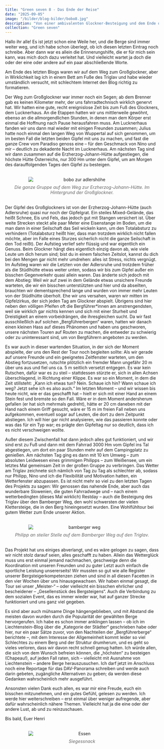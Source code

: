 ```yaml
---
title: "Green seven 8 - Das Ende der Reise"
date: "2025-09-05"
image: "/bilder/blog-bilder/bobo8.jpg"
description: "Von einer ambivalenten Glockner-Besteigung und dem Ende der Tour."
collection: "Green seven"
---
```






Hallo ihr alle!
Es ist jetzt schon eine Weile her, und die Berge sind immer weiter weg, und ich habe schon überlegt, ob ich diesen letzten Eintrag noch schreibe. Aber dann war es allein die Erinnerungshilfe, die er für mich sein kann, was mich doch dazu verleitet hat. Und vielleicht wartet ja doch die oder der eine oder andere auf ein paar abschließende Worte.

Am Ende des letzten Blogs waren wir auf dem Weg zum Großglockner, aber in Wirklichkeit lag ich in einem Bett am Fuße des Triglav und habe wieder umständlich versucht, mit schlechtem Internet den Blog richtig zu formatieren.

Der Weg zum Großglockner war immer noch ein Segen; ab dem Brenner gab es keinen Kilometer mehr, der uns fahrradtechnisch wirklich genervt hat. Wir hatten eine gute, recht ereignislose Zeit bis zum Fuß des Glockners, dem Lucknerhaus. An die Etappen hatten wir uns mittlerweile gewöhnt, ebenso an die allmorgendlichen Stunden, in denen man dem Körper erst einmal die Hoffnung nach Pause herausfahren muss. Am Lucknerhaus fanden wir uns dann mal wieder mit einigen Freunden zusammen; Julius hatte noch einmal den langen Weg von Wuppertal auf sich genommen, um im besten Fall die letzten beiden Gipfel mit uns zu machen, und fast die ganze Crew vom Paradiso genoss eine – für den Geschmack von Nino und mir – deutlich zu dekadente Nacht im Lucknerhaus. Am nächsten Tag sind wir dann zusammen auf die Erzherzog-Johann-Hütte aufgestiegen, die höchste Hütte Österreichs, nur 300 Hm unter dem Gipfel, um am Morgen des darauffolgenden Tages den Gipfel zu besteigen.

<figure style="margin: 2rem 0; text-align: center;">
  <img src="/bilder/blogs/bobo8/aufstiegadlershöhe.jpg" alt="bobo zur adlershöhe" style="display: block; margin: 0 auto; max-width: 70%; height: auto;" />
  <figcaption style="font-size: 0.9rem; color: #666; font-style: italic; margin-top: 0.5rem;">
    Die ganze Gruppe auf dem Weg zur Erzherzog-Johann-Hütte. Im Hintergrund der Großglockner.
  </figcaption>
</figure>

Der Gipfel des Großglockners ist von der Erzherzog-Johann-Hütte (auch Adlersruhe) quasi nur noch der Gipfelgrat. Ein steiles Mixed-Gelände, das heißt Schnee, Eis und Fels, das jedoch gut mit Stangen versichert ist. Über weite Strecken steckt alle paar Meter eine Eisenstange im Boden, um die man dann in einer Seilschaft das Seil wickeln kann, um den Totalabsturz zu verhindern (Totalabsturz heißt hier, dass man trotzdem wirklich nicht fallen möchte, aber im Falle eines Sturzes sicherlich nicht die ganze Seilschaft in den Tod reißt). Der Aufstieg verlief sehr flüssig und war eigentlich ein Genuss. Beim Glockner hängt dies eigentlich einzig davon ab, wie viele Leute um dich herum sind; bist du in einem falschen Zeitslot, kannst du dich bei den Mengen gar nicht mehr umdrehen: alles ist Stress, nichts vergnügt. Im Aufstieg waren wir die Letzten von der Adlersruhe und trotzdem früher als die Stüdlhütte etwas weiter unten, sodass wir bis zum Gipfel außer ein bisschen Gegenverkehr quasi allein waren. Das änderte sich jedoch mit dem Abstieg: Weil wir auf zwei in dem Gelände etwas unsichere Freunde warteten, die wir ein bisschen unterstützten und hier und da abseilten, brauchten wir dementsprechend lange und wurden von immer mehr Leuten von der Stüdlhütte überholt. Ehe wir uns versahen, waren wir mitten im Gipfelzirkus, der sich jeden Tag am Glockner abspielt. Übrigens sind hier neben den völligen Pfeifen oft die Bergführer*innen am anstrengendsten, weil sie wirklich gar nichts kennen und sich mit einer Sturheit und Dreistigkeit an einem vorbeidrängen, die ihresgleichen sucht. Da wir fast ausschließlich auf solchen „Bergführerbergen“ waren, hatten wir danach einen kleinen Hass auf dieses Phänomen und haben uns geschworen, unsere nächsten Touren auf Routen zu machen, die entweder zu schwierig oder zu uninteressant sind, um von Bergführern angeboten zu werden.

Es war auch in dieser wartenden Situation, in der sich der Moment abspielte, der uns den Rest der Tour noch begleiten sollte: Als wir gerade auf unsere Freunde und ein geeignetes Zeitfenster warteten, um den Abstieg fortzusetzen, rutschte plötzlich ein fremder Mann ungefähr 20 m über uns aus und fiel uns ca. 5 m seitlich versetzt entgegen. Es war kein Rutschen, dafür war es zu steil – stattdessen stürzte er, sich in allen Achsen überschlagend, in Richtung einer Klippe.
Es war so ein Moment, in dem die Zeit stillsteht: „Kann ich etwas tun? Nein. Schaue ich hin? Wann schaue ich weg? Jetzt sehe ich es also auch.“
Im letzten Moment – und wir wissen bis heute nicht, wie er das geschafft hat – hielt er sich mit einer Hand an einem Stein fest und bremste so den Fall. Wäre er in dem Moment andersherum gefallen (er hat sich mehrmals gedreht), hätte er 20 cm daneben mit der Hand nach einem Griff gesucht, wäre er 15 m im freien Fall neben uns aufgekommen, eventuell sogar auf Leuten, die dort zu dem Zeitpunkt abstiegen.
Ich will hier gar nicht analysieren, wie das passieren konnte oder was das für ein Typ war; es prägte den Gipfeltag nur so deutlich, dass ich es nicht verschweigen wollte.

Außer diesem Zwischenfall hat dann jedoch alles gut funktioniert, und wir sind erst zu Fuß und dann mit dem Fahrrad 3000 Hm vom Gipfel ins Tal abgestiegen, um dort ein paar Stunden mehr auf dem Campingplatz zu genießen.
Am nächsten Tag ging es dann mit 10 km Umweg – zum absoluten Leidwesen eines grimmigen Philipps – zum Weißensee, um ein letztes Mal gemeinsam Zeit in der großen Gruppe zu verbringen. Das Wetter am Triglav zeichnete sich nämlich von Tag zu Tag als schlechter ab, sodass nur Philipp, Nino und ich die Flexibilität und Motivation hatten, ein Wetterfenster abzupassen.
Es ist nicht mehr so viel zu den letzten Tagen des Projekts zu sagen: Wir genossen das nahende Ende, aber auch das wunderbare Slowenien, die guten Fahrradwege und – nach einem wetterbedingten (dieses Mal wirklich) Restday – auch die Besteigung des Triglav über den Bamberger Weg, den wohl schwersten der vielen Klettersteige, die in den Berg hineingesetzt wurden. Eine Wohlfühltour bei gutem Wetter zum Ende unserer Aktion.

<figure style="margin: 2rem 0; text-align: center;">
  <img src="/bilder/blogs/bobo8/triglavphilipp.jpg" alt="bamberger weg" style="display: block; margin: 0 auto; max-width: 70%; height: auto;" />
  <figcaption style="font-size: 0.9rem; color: #666; font-style: italic; margin-top: 0.5rem;">
    Philipp an steiler Stelle auf dem Bamberger Weg auf den Triglav.
  </figcaption>
</figure>

Das Projekt hat uns einiges abverlangt, und es wäre gelogen zu sagen, dass wir nicht stolz darauf seien, alles geschafft zu haben. Allein das Wetterglück muss uns erst einmal jemand nachmachen, geschweige denn die Koordination mit unseren Freunden und zu guter Letzt auch einfach die sportliche Leistung unsererseits!
Wir mussten so gut wie alle Register unserer Bergsteigerkompetenzen ziehen und sind in all diesen Facetten in den vier Wochen über uns hinausgewachsen. Wir haben einmal gesagt, die Tour sei unser „Meister-“ – oder vielleicht ein bisschen ehrlicher und bescheidener – „Gesellenstück des Bergsteigens“. Auch die Verbindung zu dem sozialen Event, das es immer wieder war, hat auf ganzer Strecke funktioniert und uns ganz viel gegeben.

Es sind aber auch mühsame Dinge hängengeblieben, und mit Abstand die meisten davon wurden durch die Popularität der gewählten Berge hervorgerufen. Ich habe es schon immer anklingen lassen – ob ich im Liechtenstein-Blog über die „Kategorie der Städter“ geschrieben habe oder hier, nur ein paar Sätze zuvor, von den Nachteilen der „Bergführerberge“ berichtete –, mit dem Interesse der Allgemeinheit kommt leider so viel Schlechtes zu einem Berg und der Struktur drumherum, und es geht so vieles verloren, dass wir davon recht schnell genug hatten. Ich würde allen, die sich von dem Wunsch befreien können, die „höchsten“ zu besteigen (Chapeau!), auf jeden Fall raten, sich – vielleicht mit Ausnahme von Liechtenstein – andere Berge herauszusuchen. Ich darf jetzt im Anschluss noch eine Reportage für das DAV-Panorama schreiben und werde auch darin gebeten, zugängliche Alternativen zu geben; da werden diese Gedanken wahrscheinlich mehr ausgeführt.

Ansonsten vielen Dank euch allen, es war mir eine Freude, euch ein bisschen mitzunehmen, und ein gutes Gefühl, gelesen zu werden. Ich werde hier weiterschreiben – erst einmal über weniger aufregende, aber dafür wahrscheinlich nähere Themen. Vielleicht hat ja die eine oder der andere Lust, ab und zu reinzuschauen.

Bis bald,
Euer Henri

<figure style="margin: 2rem 0; text-align: center;">
  <img src="/bilder/blogs/bobo8/ENDE.jpg" alt="Essen" style="display: block; margin: 0 auto; max-width: 70%; height: auto;" />
  <figcaption style="font-size: 0.9rem; color: #666; font-style: italic; margin-top: 0.5rem;">
    Siegessnack
  </figcaption>
</figure>